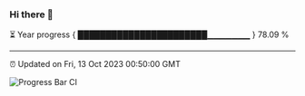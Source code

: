 ### Hi there 👋

⏳ Year progress { ███████████████████████▁▁▁▁▁▁▁ } 78.09 %

---

⏰ Updated on Fri, 13 Oct 2023 00:50:00 GMT

![Progress Bar CI](https://github.com/liununu/liununu/workflows/Progress%20Bar%20CI/badge.svg)
